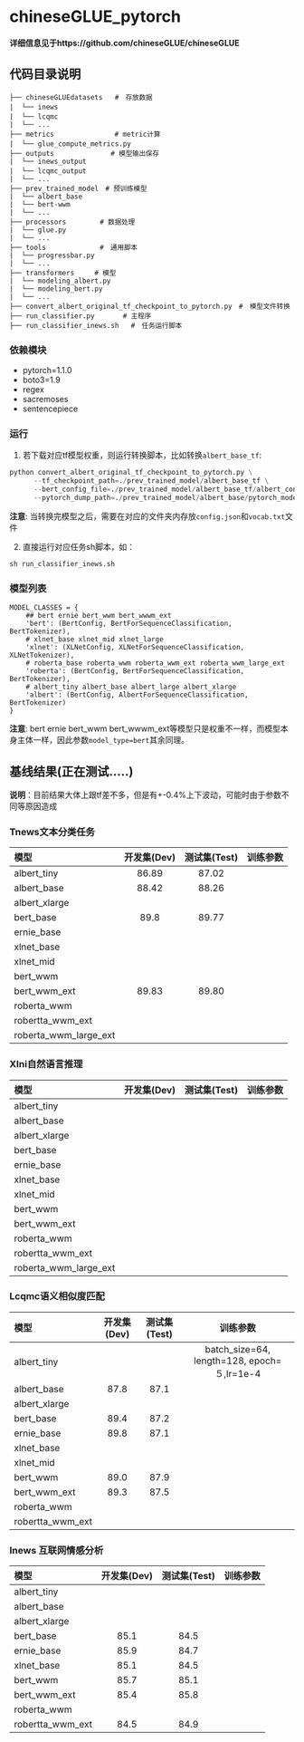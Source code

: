 # chineseGLUE_pytorch

**详细信息见于https://github.com/chineseGLUE/chineseGLUE**

## 代码目录说明
```text
├── chineseGLUEdatasets   #　存放数据
|  └── inews　　　
|  └── lcqmc　
|  └── ...
├── metrics　　　　　　　　　# metric计算
|  └── glue_compute_metrics.py　　　
├── outputs              # 模型输出保存
|  └── inews_output
|  └── lcqmc_output　
|  └── ...
├── prev_trained_model　# 预训练模型
|  └── albert_base
|  └── bert-wwm
|  └── ...
├── processors　　　　　# 数据处理
|  └── glue.py
|  └── ...
├── tools　　　　　　　　#　通用脚本
|  └── progressbar.py
|  └── ...
├── transformers　　　# 模型
|  └── modeling_albert.py
|  └── modeling_bert.py
|  └── ...
├── convert_albert_original_tf_checkpoint_to_pytorch.py　#　模型文件转换
├── run_classifier.py       # 主程序
├── run_classifier_inews.sh   #　任务运行脚本
```
### 依赖模块

- pytorch=1.1.0
- boto3=1.9
- regex
- sacremoses
- sentencepiece

### 运行

1. 若下载对应tf模型权重，则运行转换脚本，比如转换`albert_base_tf`:
```python
python convert_albert_original_tf_checkpoint_to_pytorch.py \
      --tf_checkpoint_path=./prev_trained_model/albert_base_tf \
      --bert_config_file=./prev_trained_model/albert_base_tf/albert_config_base.json \
      --pytorch_dump_path=./prev_trained_model/albert_base/pytorch_model.bin
```
**注意**: 当转换完模型之后，需要在对应的文件夹内存放`config.json`和`vocab.txt`文件

2. 直接运行对应任务sh脚本，如：

```shell
sh run_classifier_inews.sh
```
### 模型列表

```
MODEL_CLASSES = {
    ## bert ernie bert_wwm bert_wwwm_ext
    'bert': (BertConfig, BertForSequenceClassification, BertTokenizer),
    # xlnet_base xlnet_mid xlnet_large
    'xlnet': (XLNetConfig, XLNetForSequenceClassification, XLNetTokenizer),
    # roberta_base roberta_wwm roberta_wwm_ext roberta_wwm_large_ext
    'roberta': (BertConfig, BertForSequenceClassification, BertTokenizer),
    # albert_tiny albert_base albert_large albert_xlarge
    'albert': (BertConfig, AlbertForSequenceClassification, BertTokenizer)
}
```
**注意**: bert ernie bert_wwm bert_wwwm_ext等模型只是权重不一样，而模型本身主体一样，因此参数`model_type=bert`其余同理。

## 基线结果(正在测试.....)

**说明**：目前结果大体上跟tf差不多，但是有+-0.4%上下波动，可能时由于参数不同等原因造成

### Tnews文本分类任务

| 模型 | 开发集(Dev) | 测试集(Test) | 训练参数 |
| :------- | :---------: | :---------: | :---------: |
| albert_tiny | 86.89 | 87.02 | |
| albert_base | 88.42 | 88.26 | |
| albert_xlarge |  | | |
| bert_base | 89.8 | 89.77 | |
| ernie_base |  | | |
| xlnet_base |  | | |
| xlnet_mid |  | | |
| bert_wwm |  | | |
| bert_wwm_ext | 89.83 | 89.80 | |
| roberta_wwm |  | | |
| robertta_wwm_ext |  | | |
| roberta_wwm_large_ext |  | | |

### Xlni自然语言推理

| 模型 | 开发集(Dev) | 测试集(Test) | 训练参数 |
| :------- | :---------: | :---------: | :---------: |
| albert_tiny |  |  | |
| albert_base |  | | |
| albert_xlarge |  | | |
| bert_base |  | | |
| ernie_base |  | | |
| xlnet_base |  | | |
| xlnet_mid |  | | |
| bert_wwm |  | | |
| bert_wwm_ext |  | | |
| roberta_wwm |  | | |
| robertta_wwm_ext |  | | |
| roberta_wwm_large_ext |  | | |

### Lcqmc语义相似度匹配

| 模型 | 开发集(Dev) | 测试集(Test) | 训练参数 |
| :------- | :---------: | :---------: | :---------: |
| albert_tiny |  |  | batch_size=64, length=128, epoch=５,lr=1e-4 |
| albert_base | 87.8 | 87.1 | |
| albert_xlarge |  | | |
| bert_base | 89.4 | 87.2 | |
| ernie_base | 89.8 | 87.1 | |
| xlnet_base |  | | |
| xlnet_mid |  | | |
| bert_wwm | 89.0 | 87.9 | |
| bert_wwm_ext | 89.3 | 87.5 | |
| roberta_wwm |  | | |
| robertta_wwm_ext |  | | |

### Inews 互联网情感分析

| 模型 | 开发集(Dev) | 测试集(Test) | 训练参数 |
| :------- | :---------: | :---------: | :---------: |
| albert_tiny |  |  | |
| albert_base |  | | |
| albert_xlarge |  | | |
| bert_base | 85.1 | 84.5 | |
| ernie_base | 85.9 | 84.7 | |
| xlnet_base | 85.1 | 84.5 | |
| bert_wwm | 85.7 | 85.1 | |
| bert_wwm_ext | 85.4 | 85.8 | |
| roberta_wwm |  |  | |
| robertta_wwm_ext | 84.5 | 84.9 | |





